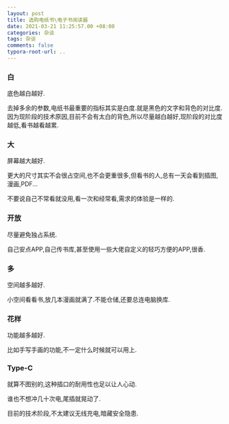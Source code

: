 ```yaml
---
layout: post
title: 选购电纸书\电子书阅读器
date: 2021-03-21 11:25:57.00 +08:00
categories: 杂谈
tags: 杂谈
comments: false
typora-root-url: ..
---
```




### 白

底色越白越好.

去掉多余的参数,电纸书最重要的指标其实是白度.就是黑色的文字和背色的对比度.因为现阶段的技术原因,目前不会有太白的背色,所以尽量越白越好,现阶段的对比度越低,看书越看越累.



### 大

屏幕越大越好.

更大的尺寸其实不会很占空间,也不会更重很多,但看书的人,总有一天会看到插图,漫画,PDF...

不要说自己不常看就没用,看一次和经常看,需求的体验是一样的.



### 开放

尽量避免独占系统.

自己安点APP,自己传书库,甚至使用一些大佬自定义的轻巧方便的APP,很香.



### 多

空间越多越好.

小空间看看书,放几本漫画就满了.不能仓储,还要总连电脑换库.



### 花样

功能越多越好.

比如手写手画的功能,不一定什么时候就可以用上.



### Type-C

就算不图别的,这种插口的耐用性也足以让人心动.

谁也不想冲几十次电,尾插就晃动了.

目前的技术阶段,不太建议无线充电,暗藏安全隐患.